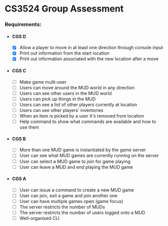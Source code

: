 # CS3524 Group Assessment

### Requirements:
- #### CGS D
    - [x] Allow a player to move in at least one direction through console input
    - [x] Print out information from the start location
    - [x] Print out information associated with the new location after a move
- #### CGS C
    - [ ] Make game multi-user
    - [ ] Users can move around the MUD world in any direction
    - [ ] Users can see other users in the MUD world
    - [ ] Users can pick up things in the MUD
    - [ ] Users can see a list of other players currently at location
    - [ ] Users can see other players' inventories
    - [ ] When an item is picked by a user it's removed from location
    - [ ] Help command to show what commands are available and how to use them
- #### CGS B
    - [ ] More than one MUD game is instantiated by the game server
    - [ ] User can see what MUD games are currently running on the server
    - [ ] User can select a MUD game to join for game playing
    - [ ] User can leave a MUD and end playing the MUD game
- #### CGS A
    - [ ] User can issue a command to create a new MUD game
    - [ ] User can join, exit a game and join another one
    - [ ] User can have multiple games open (game focus)
    - [ ] The server restricts the number of MUDs
    - [ ] The server restricts the number of users logged onto a MUD
    - [ ] Well-organised CLI